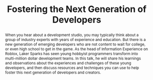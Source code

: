 ---
title: "Fostering the Next Generation of Developers"
speaker: Laker Sparks
event: CascadiaJS 2018
tags: ["kids coding", "education"]
abstract: "When you hear about a development studio, you may typically think about a group of industry experts with years of experience and education. But there is a new generation of emerging developers who are not content to wait for college, or even high school to get in the game. As the head of Information Experience on Roblox, Laker Sparks has seen young hobbyist programmers transform into multi-million dollar development teams. In this talk, he will share his learnings and observations about the experiences and challenges of these young developers, and then discuss resources and techniques you can use to help foster this next generation of developers and creators."
ytId: l5XRKT0jWZk
layout: talk
---